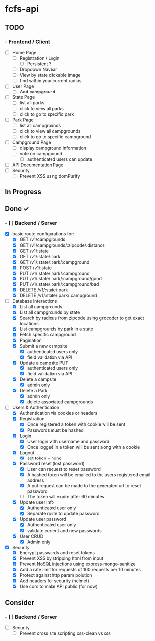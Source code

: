 # fcfs-api

## TODO

### - Frontend / Client

- [ ] Home Page
  - [ ] Registration / Login
    - [ ] Persistent ?
  - [ ] Dropdown Navbar
  - [ ] View by state clickable image
  - [ ] find within your current radius
- [ ] User Page
  - [ ] Add campground
- [ ] State Page
  - [ ] list all parks
  - [ ] click to view all parks
  - [ ] click to go to specific park
- [ ] Park Page
  - [ ] list all campgrounds
  - [ ] click to view all campgrounds
  - [ ] click to go to specific campground
- [ ] Campground Page
  - [ ] display campground information
  - [ ] vote on campground
    - [ ] authenticated users can update
- [ ] API Documentation Page
- [ ] Security
  - [ ] Prevent XSS using domPurify

## In Progress

## Done ✓

### - [ ] Backend / Server

- [x] basic route configurations for:
  - [x] GET /v1/campgrounds
  - [x] GET /v1/campgrounds/:zipcode/:distance
  - [x] GET /v1/:state
  - [x] GET /v1/:state/:park
  - [x] GET /v1/:state/:park/:campground
  - [x] POST /v1/:state
  - [x] PUT /v1/:state/:park/:campground
  - [x] PUT /v1/:state/:park/:campground/good
  - [x] PUT /v1/:state/:park/:campground/bad
  - [x] DELETE /v1/:state/:park
  - [x] DELETE /v1/:state/:park/:campground
- [ ] Database interactions
  - [x] List all campgrounds
  - [x] List all campgrounds by state
  - [x] Search by radious from zipcode using geocoder to get exact locations
  - [x] List campgrounds by park in a state
  - [x] Fetch specific campground
  - [x] Pagination
  - [x] Submit a new campsite
    - [x] authenticated users only
    - [x] field validation via API
  - [x] Update a campsite PUT
    - [x] authenticated users only
    - [x] field validation via API
  - [x] Delete a campsite
    - [x] admin only
  - [x] Delete a Park
    - [x] admin only
    - [x] delete associated campgrounds
- [ ] Users & Authentication
  - [x] Authentication via cookies or headers
  - [x] Registration
    - [x] Once registered a token with cookie will be sent
    - [x] Passwords must be hashed
  - [x] Login
    - [x] User login with username and password
    - [x] Once logged in a token will be sent along with a cookie
  - [x] Logout
    - [x] set token = none
  - [x] Password reset (lost password)
    - [x] User can request to reset password
    - [x] A hashed token will be emailed to the users registered email address
    - [x] A put request can be made to the generated url to reset password
    - [ ] The token will expire after 60 minutes
  - [x] Update user info
    - [x] Authenticated user only
    - [x] Separate route to update password
  - [x] Update user password
    - [x] Authenticated user only
    - [x] validate current and new passwords
  - [x] User CRUD
    - [x] Admin only
- [x] Security
  - [x] Encrypt passwords and reset tokens
  - [x] Prevent XSS by stripping html from input
  - [x] Prevent NoSQL injections using express-mongo-sanitize
  - [x] Add a rate limit for requests of 100 requests per 10 minutes
  - [x] Protect against http param polution
  - [x] Add headers for security (helmet)
  - [x] Use cors to make API public (for now)

## Consider

### - [ ] Backend / Server

- [ ] Security
  - [ ] Prevent cross site scripting xss-clean vs xss
